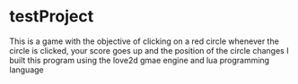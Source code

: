 # testProject
This is a game with the objective of clicking on a red circle
whenever the circle is clicked, your score goes up and the position of the circle changes
I built this program using the love2d gmae engine and lua programming language 
